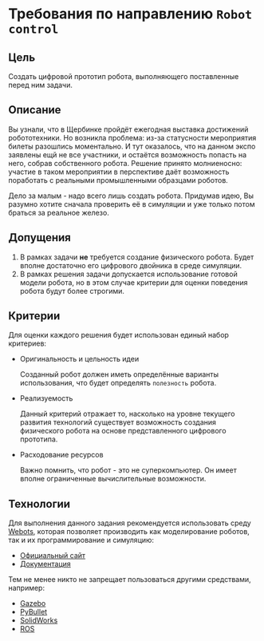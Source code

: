 # Требования по направлению `Robot control`

## Цель

Создать цифровой прототип робота, выполняющего поставленные перед ним задачи.

## Описание

Вы узнали, что в Щербинке пройдёт ежегодная выставка достижений робототехники. Но возникла проблема: из-за статусности мероприятия билеты разошлись моментально. И тут оказалось, что на данном экспо заявлены ещй не все участники, и остаётся возможность попасть на него, собрав собственного робота. Решение принято молниеносно: участие в таком мероприятии в перспективе даёт возможность поработать с реальными промышленными образцами роботов.

Дело за малым - надо всего лишь создать робота. Придумав идею, Вы разумно хотите сначала проверить её в симуляции и уже только потом браться за реальное железо.

## Допущения

1. В рамках задачи **не** требуется создание физического робота. Будет вполне достаточно его цифрового двойника в среде симуляции.
2. В рамках решения задачи допускается использование готовой модели робота, но в этом случае критерии для оценки поведения робота будут более строгими. 

## Критерии

Для оценки каждого решения будет использован единый набор критериев:

* Оригинальность и цельность идеи

  Созданный робот должен иметь определённые варианты использования, что будет определять `полезность` робота.
  
* Реализуемость

  Данный критерий отражает то, насколько на уровне текущего развития технологий существует возможность создания физического робота на основе представленного цифрового прототипа. 

* Расходование ресурсов

  Важно помнить, что робот - это не суперкомпьютер. Он имеет вполне ограниченные вычислительные возможности.
  
## Технологии

Для выполнения данного задания рекомендуется использовать среду [Webots](https://cyberbotics.com/), которая позволяет производить как моделирование роботов, так и их программирование и симуляцию:
* [Официальный сайт](https://cyberbotics.com/)
* [Документация](https://cyberbotics.com/doc/guide/index)

Тем не менее никто не запрещает пользоваться другими средствами, например:
* [Gazebo](http://gazebosim.org/)
* [PyBullet](https://pybullet.org/)
* [SolidWorks](https://www.solidworks.com/ru)
* [ROS](https://www.ros.org/)
